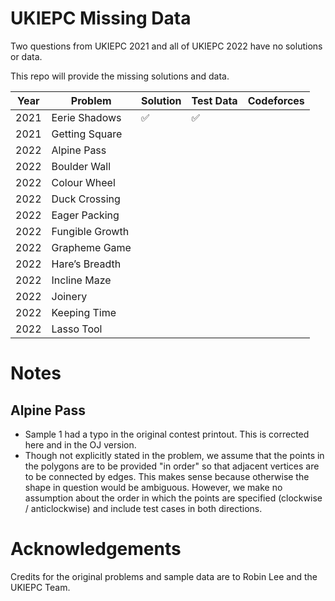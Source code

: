 # UKIEPC Missing Data
Two questions from UKIEPC 2021 and all of UKIEPC 2022 have no solutions or data. 

This repo will provide the missing solutions and data.

| Year | Problem         | Solution | Test Data | Codeforces |
|------|-----------------|----------|-----------|------------|
| 2021 | Eerie Shadows   |   ✅    |    ✅     |            |
| 2021 | Getting Square  |          |           |            |
| 2022 | Alpine Pass     |          |           |            |
| 2022 | Boulder Wall    |          |           |            |
| 2022 | Colour Wheel    |          |           |            |
| 2022 | Duck Crossing   |          |           |            |
| 2022 | Eager Packing   |          |           |            |
| 2022 | Fungible Growth |          |           |            |
| 2022 | Grapheme Game   |          |           |            |
| 2022 | Hare’s Breadth  |          |           |            |
| 2022 | Incline Maze    |          |           |            |
| 2022 | Joinery         |          |           |            |
| 2022 | Keeping Time    |          |           |            |
| 2022 | Lasso Tool      |          |           |            |

# Notes
## Alpine Pass
- Sample 1 had a typo in the original contest printout. This is corrected here and in the OJ version.
- Though not explicitly stated in the problem, we assume that the points in the polygons are to be provided "in order" so that adjacent vertices are to be connected by edges. This makes sense because otherwise the shape in question would be ambiguous. However, we make no assumption about the order in which the points are specified (clockwise / anticlockwise) and include test cases in both directions.

# Acknowledgements
Credits for the original problems and sample data are to Robin Lee and the UKIEPC Team.
